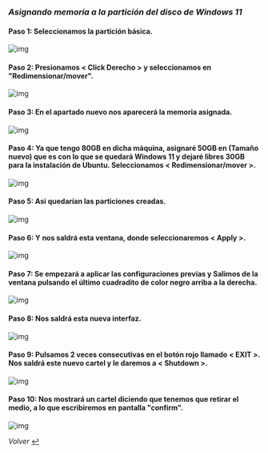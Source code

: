### *Asignando memoria a la partición del disco de Windows 11*
####

#### **Paso 1: Seleccionamos la partición básica.**
![img](img/paso1.png)
####
#### **Paso 2: Presionamos < Click Derecho > y seleccionamos en "Redimensionar/mover".**
![img](img/paso2.png)
####
#### **Paso 3: En el apartado nuevo nos aparecerá la memoria asignada.**
![img](img/paso3.png)
####
#### **Paso 4: Ya que tengo 80GB en dicha máquina, asignaré 50GB en (Tamaño nuevo) que es con lo que se quedará Windows 11 y dejaré libres 30GB para la instalación de Ubuntu. Seleccionamos < Redimensionar/mover >.**
![img](img/paso4.png)
####
#### **Paso 5: Asi quedarían las particiones creadas.**
![img](img/paso5.png)
####
#### **Paso 6: Y nos saldrá esta ventana, donde seleccionaremos < Apply >.**
![img](img/paso6.png)
####
#### **Paso 7: Se empezará a aplicar las configuraciones previas y Salimos de la ventana pulsando el último cuadradito de color negro arriba a la derecha.**
![img](img/paso7.png)
####
#### **Paso 8: Nos saldrá esta nueva interfaz.**
![img](img/paso8.png)
####
#### **Paso 9: Pulsamos 2 veces consecutivas en el botón rojo llamado < EXIT >. Nos saldrá este nuevo cartel y le daremos a < Shutdown >.**
![img](img/paso9.png)
####
#### **Paso 10: Nos mostrará un cartel diciendo que tenemos que retirar el medio, a lo que escribiremos en pantalla "confirm".**
![img](img/paso10.png)

*Volver* [:leftwards_arrow_with_hook:](..)
